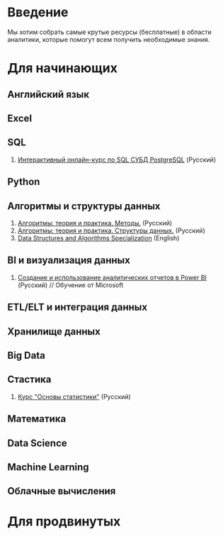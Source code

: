 # Введение

Мы хотим собрать самые крутые ресурсы (бесплатные) в области аналитики, которые помогут всем получить необходимые знания.



# Для начинающих

## Английский язык

## Excel


## SQL
1. [Интерактивный онлайн-курс по SQL СУБД PostgreSQL](https://learndb.ru/) (Русский)

## Python


## Алгоритмы и структуры данных

1. [Алгоритмы: теория и практика. Методы.](https://stepik.org/course/217/promo#toc) (Русский)
2. [Алгоритмы: теория и практика. Структуры данных.](https://stepik.org/course/1547/promo#toc)  (Русский)
3. [Data Structures and Algorithms Specialization](https://www.coursera.org/specializations/data-structures-algorithms) (English)

## BI и визуализация данных
1. [Создание и использование аналитических отчетов в Power BI](https://docs.microsoft.com/ru-ru/learn/paths/create-use-analytics-reports-power-bi/) (Русский) // Обучение от Microsoft

## ETL/ELT и интеграция данных 

## Хранилище данных


## Big Data


## Стастика
1. [Курс "Основы статистики"](https://stepik.org/course/76/syllabus) (Русский)

## Математика


## Data Science


## Machine Learning


## Облачные вычисления




# Для продвинутых
